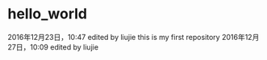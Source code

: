 # hello_world
2016年12月23日，10:47 edited by liujie
this is my first repository
2016年12月27日，10:09 edited by liujie 
